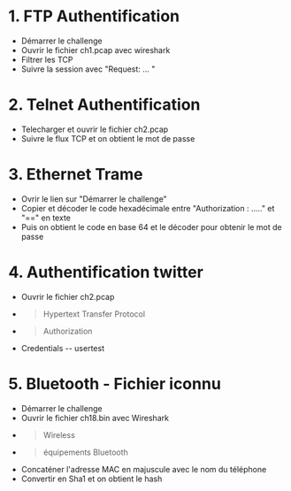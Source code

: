 # 1. FTP Authentification
- Démarrer le challenge
- Ouvrir le fichier ch1.pcap avec wireshark
- Filtrer les TCP
- Suivre la session avec "Request: ... "

# 2. Telnet Authentification
- Telecharger et ouvrir le fichier ch2.pcap
- Suivre le flux TCP et on obtient le mot de passe

# 3. Ethernet Trame
- Ovrir le lien sur "Démarrer le challenge"
- Copier et décoder le code hexadécimale entre "Authorization : ....." et "==" en texte
- Puis on obtient le code en base 64 et le décoder pour obtenir le mot de passe

# 4. Authentification twitter
- Ouvrir le fichier ch2.pcap
- > Hypertext Transfer Protocol
- > Authorization
- Credentials -- usertest

# 5. Bluetooth - Fichier iconnu
- Démarrer le challenge
- Ouvrir le fichier ch18.bin avec Wireshark
- > Wireless
- > équipements Bluetooth
- Concaténer l'adresse MAC en majuscule avec le nom du téléphone
- Convertir en Sha1 et on obtient le hash
